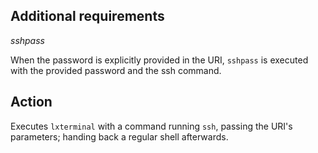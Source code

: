 ## Additional requirements

_sshpass_   
   
When the password is explicitly provided in the URI, `sshpass` is executed with the provided password and the ssh command.

## Action
Executes `lxterminal` with a command running `ssh`, passing the URI's parameters; handing back a regular shell afterwards.
